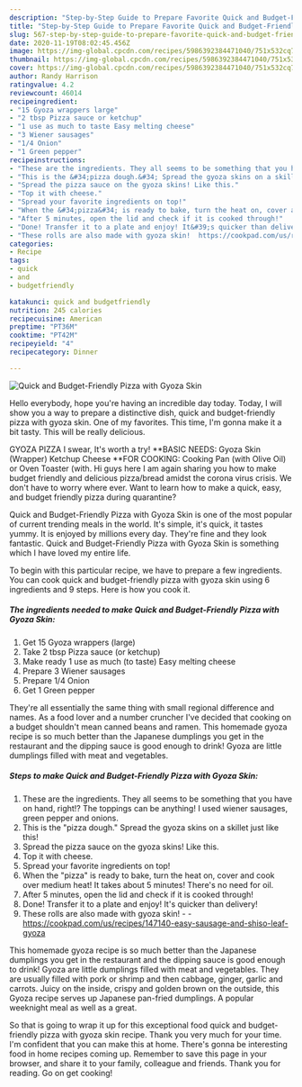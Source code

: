 ```yaml
---
description: "Step-by-Step Guide to Prepare Favorite Quick and Budget-Friendly Pizza with Gyoza Skin"
title: "Step-by-Step Guide to Prepare Favorite Quick and Budget-Friendly Pizza with Gyoza Skin"
slug: 567-step-by-step-guide-to-prepare-favorite-quick-and-budget-friendly-pizza-with-gyoza-skin
date: 2020-11-19T08:02:45.456Z
image: https://img-global.cpcdn.com/recipes/5986392384471040/751x532cq70/quick-and-budget-friendly-pizza-with-gyoza-skin-recipe-main-photo.jpg
thumbnail: https://img-global.cpcdn.com/recipes/5986392384471040/751x532cq70/quick-and-budget-friendly-pizza-with-gyoza-skin-recipe-main-photo.jpg
cover: https://img-global.cpcdn.com/recipes/5986392384471040/751x532cq70/quick-and-budget-friendly-pizza-with-gyoza-skin-recipe-main-photo.jpg
author: Randy Harrison
ratingvalue: 4.2
reviewcount: 46014
recipeingredient:
- "15 Gyoza wrappers large"
- "2 tbsp Pizza sauce or ketchup"
- "1 use as much to taste Easy melting cheese"
- "3 Wiener sausages"
- "1/4 Onion"
- "1 Green pepper"
recipeinstructions:
- "These are the ingredients. They all seems to be something that you have on hand, right!? The toppings can be anything! I used wiener sausages, green pepper and onions."
- "This is the &#34;pizza dough.&#34; Spread the gyoza skins on a skillet just like this!"
- "Spread the pizza sauce on the gyoza skins! Like this."
- "Top it with cheese."
- "Spread your favorite ingredients on top!"
- "When the &#34;pizza&#34; is ready to bake, turn the heat on, cover and cook over medium heat!  It takes about 5 minutes! There&#39;s no need for oil."
- "After 5 minutes, open the lid and check if it is cooked through!"
- "Done! Transfer it to a plate and enjoy! It&#39;s quicker than delivery!"
- "These rolls are also made with gyoza skin!  https://cookpad.com/us/recipes/147140-easy-sausage-and-shiso-leaf-gyoza"
categories:
- Recipe
tags:
- quick
- and
- budgetfriendly

katakunci: quick and budgetfriendly 
nutrition: 245 calories
recipecuisine: American
preptime: "PT36M"
cooktime: "PT42M"
recipeyield: "4"
recipecategory: Dinner

---
```



![Quick and Budget-Friendly Pizza with Gyoza Skin](https://img-global.cpcdn.com/recipes/5986392384471040/751x532cq70/quick-and-budget-friendly-pizza-with-gyoza-skin-recipe-main-photo.jpg)

Hello everybody, hope you're having an incredible day today. Today, I will show you a way to prepare a distinctive dish, quick and budget-friendly pizza with gyoza skin. One of my favorites. This time, I'm gonna make it a bit tasty. This will be really delicious.

GYOZA PIZZA I swear, It&#39;s worth a try! **BASIC NEEDS: Gyoza Skin (Wrapper) Ketchup Cheese **FOR COOKING: Cooking Pan (with Olive Oil) or Oven Toaster (with. Hi guys here I am again sharing you how to make budget friendly and delicious pizza/bread amidst the corona virus crisis. We don&#39;t have to worry where ever. Want to learn how to make a quick, easy, and budget friendly pizza during quarantine?

Quick and Budget-Friendly Pizza with Gyoza Skin is one of the most popular of current trending meals in the world. It's simple, it's quick, it tastes yummy. It is enjoyed by millions every day. They're fine and they look fantastic. Quick and Budget-Friendly Pizza with Gyoza Skin is something which I have loved my entire life.


To begin with this particular recipe, we have to prepare a few ingredients. You can cook quick and budget-friendly pizza with gyoza skin using 6 ingredients and 9 steps. Here is how you cook it.

<!--inarticleads1-->

##### The ingredients needed to make Quick and Budget-Friendly Pizza with Gyoza Skin:

1. Get 15 Gyoza wrappers (large)
1. Take 2 tbsp Pizza sauce (or ketchup)
1. Make ready 1 use as much (to taste) Easy melting cheese
1. Prepare 3 Wiener sausages
1. Prepare 1/4 Onion
1. Get 1 Green pepper


They&#39;re all essentially the same thing with small regional difference and names. As a food lover and a number cruncher I&#39;ve decided that cooking on a budget shouldn&#39;t mean canned beans and ramen. This homemade gyoza recipe is so much better than the Japanese dumplings you get in the restaurant and the dipping sauce is good enough to drink! Gyoza are little dumplings filled with meat and vegetables. 

<!--inarticleads2-->

##### Steps to make Quick and Budget-Friendly Pizza with Gyoza Skin:

1. These are the ingredients. They all seems to be something that you have on hand, right!? The toppings can be anything! I used wiener sausages, green pepper and onions.
1. This is the &#34;pizza dough.&#34; Spread the gyoza skins on a skillet just like this!
1. Spread the pizza sauce on the gyoza skins! Like this.
1. Top it with cheese.
1. Spread your favorite ingredients on top!
1. When the &#34;pizza&#34; is ready to bake, turn the heat on, cover and cook over medium heat!  It takes about 5 minutes! There&#39;s no need for oil.
1. After 5 minutes, open the lid and check if it is cooked through!
1. Done! Transfer it to a plate and enjoy! It&#39;s quicker than delivery!
1. These rolls are also made with gyoza skin! -  - https://cookpad.com/us/recipes/147140-easy-sausage-and-shiso-leaf-gyoza


This homemade gyoza recipe is so much better than the Japanese dumplings you get in the restaurant and the dipping sauce is good enough to drink! Gyoza are little dumplings filled with meat and vegetables. They are usually filled with pork or shrimp and then cabbage, ginger, garlic and carrots. Juicy on the inside, crispy and golden brown on the outside, this Gyoza recipe serves up Japanese pan-fried dumplings. A popular weeknight meal as well as a great. 

So that is going to wrap it up for this exceptional food quick and budget-friendly pizza with gyoza skin recipe. Thank you very much for your time. I'm confident that you can make this at home. There's gonna be interesting food in home recipes coming up. Remember to save this page in your browser, and share it to your family, colleague and friends. Thank you for reading. Go on get cooking!

